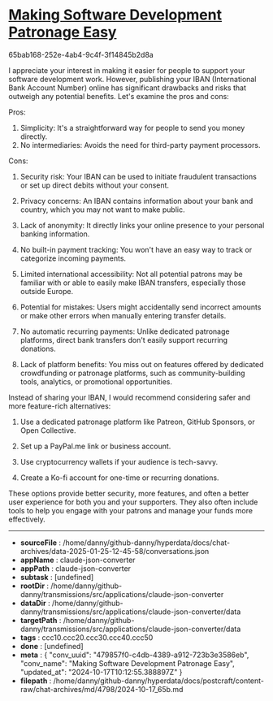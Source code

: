 # [Making Software Development Patronage Easy](https://claude.ai/chat/479857f0-c4db-4389-a912-723b3e3586eb)

65bab168-252e-4ab4-9c4f-3f14845b2d8a

 I appreciate your interest in making it easier for people to support your software development work. However, publishing your IBAN (International Bank Account Number) online has significant drawbacks and risks that outweigh any potential benefits. Let's examine the pros and cons:

Pros:
1. Simplicity: It's a straightforward way for people to send you money directly.
2. No intermediaries: Avoids the need for third-party payment processors.

Cons:
1. Security risk: Your IBAN can be used to initiate fraudulent transactions or set up direct debits without your consent.

2. Privacy concerns: An IBAN contains information about your bank and country, which you may not want to make public.

3. Lack of anonymity: It directly links your online presence to your personal banking information.

4. No built-in payment tracking: You won't have an easy way to track or categorize incoming payments.

5. Limited international accessibility: Not all potential patrons may be familiar with or able to easily make IBAN transfers, especially those outside Europe.

6. Potential for mistakes: Users might accidentally send incorrect amounts or make other errors when manually entering transfer details.

7. No automatic recurring payments: Unlike dedicated patronage platforms, direct bank transfers don't easily support recurring donations.

8. Lack of platform benefits: You miss out on features offered by dedicated crowdfunding or patronage platforms, such as community-building tools, analytics, or promotional opportunities.

Instead of sharing your IBAN, I would recommend considering safer and more feature-rich alternatives:

1. Use a dedicated patronage platform like Patreon, GitHub Sponsors, or Open Collective.

2. Set up a PayPal.me link or business account.

3. Use cryptocurrency wallets if your audience is tech-savvy.

4. Create a Ko-fi account for one-time or recurring donations.

These options provide better security, more features, and often a better user experience for both you and your supporters. They also often include tools to help you engage with your patrons and manage your funds more effectively.

---

* **sourceFile** : /home/danny/github-danny/hyperdata/docs/chat-archives/data-2025-01-25-12-45-58/conversations.json
* **appName** : claude-json-converter
* **appPath** : claude-json-converter
* **subtask** : [undefined]
* **rootDir** : /home/danny/github-danny/transmissions/src/applications/claude-json-converter
* **dataDir** : /home/danny/github-danny/transmissions/src/applications/claude-json-converter/data
* **targetPath** : /home/danny/github-danny/transmissions/src/applications/claude-json-converter/data
* **tags** : ccc10.ccc20.ccc30.ccc40.ccc50
* **done** : [undefined]
* **meta** : {
  "conv_uuid": "479857f0-c4db-4389-a912-723b3e3586eb",
  "conv_name": "Making Software Development Patronage Easy",
  "updated_at": "2024-10-17T10:12:55.388897Z"
}
* **filepath** : /home/danny/github-danny/hyperdata/docs/postcraft/content-raw/chat-archives/md/4798/2024-10-17_65b.md